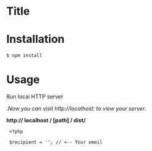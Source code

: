 # Title



# Installation

```$ npm install```


# Usage

Run local HTTP server

<em>.Now you can visit http://localhost: to view your server</em>.

**http:// localhost / [path] / dist/**

```
 <?php 

 $recipient = ''; // <-- Your emeil
```
